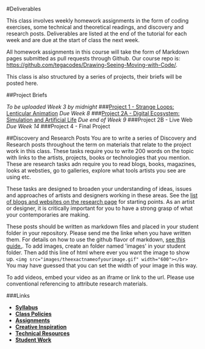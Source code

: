 #Deliverables

This class involves weekly homework assignments in the form of coding exercises, some technical and theoretical readings, and discovery and research posts. Deliverables are listed at the end of the tutorial for each week and are due at the start of class the next week.

All homework assignments in this course will take the form of Markdown pages submitted as pull requests through Github. Our course repo is: https://github.com/tegacodes/Drawing-Seeing-Moving-with-Code/.

This class is also structured by a series of projects, their briefs will be posted here.

##Project Briefs

*To be uploaded Week 3 by midnight*
###[Project 1 - Strange Loops: Lenticular Animation](https://github.com/tegacodes/Drawing-Seeing-Moving-with-Code/blob/gh-pages/docs/project1.md)
*Due Week 8*
###[Project 2A - Digital Ecosystem: Simulation and Artificial Life](https://github.com/tegacodes/Drawing-Seeing-Moving-with-Code/blob/gh-pages/docs/project2.md)
*Due end of Week 9*
###Project 2B - Live Web
*Due Week 14*
###Project 4 - Final Project

##Discovery and Research Posts
You are to write a series of Discovery and Research posts throughout the term on materials that relate to the project work in this class. These tasks require you to write 200 words on the topic with links to the artists, projects, books or technologies that you mention. These are research tasks adn require you to read blogs, books, magazines, looks at websties, go to galleries, explore what tools artists you see are using etc. 

These tasks are designed to broaden your understanding of ideas, issues and approaches of artists and designers working in these areas. See the [list of blogs and websites on the research page](https://github.com/tegacodes/Drawing-Seeing-Moving-with-Code/blob/gh-pages/docs/research.md) for starting points. As an artist or designer, it is critically important for you to have a strong grasp of what your contemporaries are making. 

These posts should be written as markdown files and placed in your student folder in your repository. Please send me the linke when you have written them. For details on how to use the github flavor of markdown, [see this guide.](https://help.github.com/articles/markdown-basics/). To add images, create an folder named 'images' in your student folder. Then add this line of html where ever you want the image to show up. ```<img src="images/theexactnameofyourimage.gif" width="600"></br>``` You may have guessed that you can set the width of your image in this way.

To add videos, embed your video as an iframe or link to the url. Please use conventional referencing to attribute research materials.



###Links
* **[Syllabus](https://github.com/tegacodes/Drawing-Seeing-Moving-with-Code/blob/gh-pages/README.md)**
* **[Class Policies](https://github.com/tegacodes/Drawing-Seeing-Moving-with-Code/blob/gh-pages/docs/policies.md)**  
* **[Assignments](https://github.com/tegacodes/Drawing-Seeing-Moving-with-Code/blob/gh-pages/docs/deliverables.md)**  
* **[Creative Inspiration](https://github.com/tegacodes/Drawing-Seeing-Moving-with-Code/blob/gh-pages/docs/research.md)**  
* **[Technical Resources](https://github.com/tegacodes/Drawing-Seeing-Moving-with-Code/blob/gh-pages/docs/techResources.md)**
* **[Student Work](http://tegacodes.github.io/Drawing-Seeing-Moving-with-Code/)**
